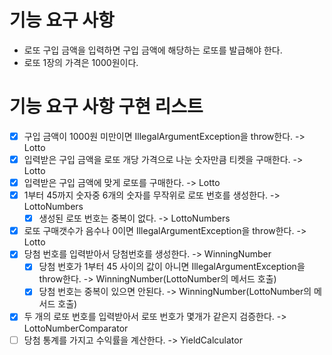 # 기능 요구 사항

* 로또 구입 금액을 입력하면 구입 금액에 해당하는 로또를 발급해야 한다.
* 로또 1장의 가격은 1000원이다.

# 기능 요구 사항 구현 리스트

- [x] 구입 금액이 1000원 미만이면 IllegalArgumentException을 throw한다. -> Lotto
- [x] 입력받은 구입 금액을 로또 개당 가격으로 나눈 숫자만큼 티켓을 구매한다. -> Lotto
- [x] 입력받은 구입 금액에 맞게 로또를 구매한다. -> Lotto
- [x] 1부터 45까지 숫자중 6개의 숫자를 무작위로 로또 번호를 생성한다. -> LottoNumbers
    - [x] 생성된 로또 번호는 중복이 없다. -> LottoNumbers
- [x] 로또 구매갯수가 음수나 0이면 IllegalArgumentException을 throw한다. -> Lotto
- [x] 당첨 번호를 입력받아서 당첨번호를 생성한다. -> WinningNumber
    - [x] 당첨 번호가 1부터 45 사이의 값이 아니면 IllegalArgumentException을 throw한다. -> WinningNumber(LottoNumber의 메서드 호출)
    - [x] 당첨 번호는 중복이 있으면 안된다. -> WinningNumber(LottoNumber의 메서드 호출)
- [x] 두 개의 로또 번호를 입력받아서 로또 번호가 몇개가 같은지 검증한다. -> LottoNumberComparator
- [ ] 당첨 통계를 가지고 수익률을 계산한다. -> YieldCalculator